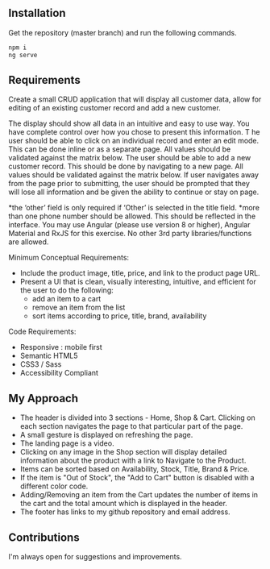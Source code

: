 ## Installation

Get the repository (master branch) and run the following commands.

```bash
npm i
ng serve
```

## Requirements

Create a small CRUD application that will display all customer data, allow for editing of
an existing customer record and add a new customer.

The display should show all data in an intuitive and easy to use way. You have complete control over how you chose to present this information.
T
he user should be able to click on an individual record and enter an edit mode. This can be done inline or as a separate page. All values should be validated against the matrix below. The user should be able to add a new customer record. This should be done by navigating to a new page. All values should be validated against the matrix below. If user navigates away from the page prior to submitting, the user should be prompted that they will lose all information and be given the ability to continue or stay on page.

*the ‘other’ field is only required if ‘Other’ is selected in the title field.
*more than one phone number should be allowed. This should be reflected in the
interface.
You may use Angular (please use version 8 or higher), Angular Material and RxJS for
this exercise.
No other 3rd party libraries/functions are allowed.

Minimum Conceptual Requirements:

- Include the product image, title, price, and link to the product page URL.
- Present a UI that is clean, visually interesting, intuitive, and efficient for the user to do the following:
  - add an item to a cart
  - remove an item from the list
  - sort items according to price, title, brand, availability

Code Requirements:

- Responsive : mobile first
- Semantic HTML5
- CSS3 / Sass
- Accessibility Compliant

## My Approach

- The header is divided into 3 sections - Home, Shop & Cart. Clicking on each section navigates the page to that particular part of the page.
- A small gesture is displayed on refreshing the page.
- The landing page is a video.
- Clicking on any image in the Shop section will display detailed information about the product with a link to Navigate to the Product.
- Items can be sorted based on Availability, Stock, Title, Brand & Price.
- If the item is "Out of Stock", the "Add to Cart" button is disabled with a different color code.
- Adding/Removing an item from the Cart updates the number of items in the cart and the total amount which is displayed in the header.
- The footer has links to my github repository and email address.

## Contributions

I'm always open for suggestions and improvements.

